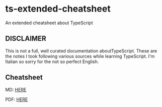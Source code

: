 # ts-extended-cheatsheet
An extended cheatsheet about TypeScript

## DISCLAIMER

This is not a full, well curated documentation aboutTypeScript. These are the notes I took following various sources while learning TypeScript. I'm Italian so sorry for the not so perfect English.

## Cheatsheet

MD: [HERE](https://github.com/f0lg0/ts-extended-cheatsheet/blob/master/cheatsheet/ts.md)

PDF: [HERE](https://github.com/f0lg0/ts-extended-cheatsheet/blob/master/cheatsheet/ts.pdf)

